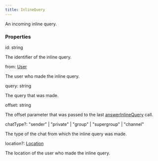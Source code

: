```yaml
---
title: InlineQuery
---
```


An incoming inline query.

### Properties

<div class="flex flex-col gap-3"><div><div class="flex gap-2"><div class="font-mono p" id="p_id" data-anchor><span class="font-bold">id</span><span class="opacity-50">:</span> <span>string</span></div></div><div class="pl-3"><div class="no-margin">

The identifier of the inline query.

</div></div></div><div><div class="flex gap-2"><div class="font-mono p" id="p_from" data-anchor><span class="font-bold">from</span><span class="opacity-50">:</span> <a href="/types/user"  >User</a></div></div><div class="pl-3"><div class="no-margin">

The user who made the inline query.

</div></div></div><div><div class="flex gap-2"><div class="font-mono p" id="p_query" data-anchor><span class="font-bold">query</span><span class="opacity-50">:</span> <span>string</span></div></div><div class="pl-3"><div class="no-margin">

The query that was made.

</div></div></div><div><div class="flex gap-2"><div class="font-mono p" id="p_offset" data-anchor><span class="font-bold">offset</span><span class="opacity-50">:</span> <span>string</span></div></div><div class="pl-3"><div class="no-margin">

The offset parameter that was passed to the last [answerInlineQuery](/methods/answerInlineQuery) call.

</div></div></div><div><div class="flex gap-2"><div class="font-mono p" id="p_chatType" data-anchor><span class="font-bold">chatType</span><span class="opacity-50"><span title="Optional" class="cursor-help">?</span>:</span> <span>&quot;sender&quot;</span> <span class="opacity-50">|</span> <span>&quot;private&quot;</span> <span class="opacity-50">|</span> <span>&quot;group&quot;</span> <span class="opacity-50">|</span> <span>&quot;supergroup&quot;</span> <span class="opacity-50">|</span> <span>&quot;channel&quot;</span></div></div><div class="pl-3"><div class="no-margin">

The type of the chat from which the inline query was made.

</div></div></div><div><div class="flex gap-2"><div class="font-mono p" id="p_location" data-anchor><span class="font-bold">location</span><span class="opacity-50"><span title="Optional" class="cursor-help">?</span>:</span> <a href="/types/location"  >Location</a></div></div><div class="pl-3"><div class="no-margin">

The location of the user who made the inline query.

</div></div></div></div>

